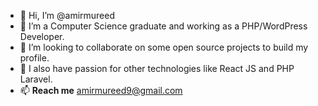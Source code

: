 - 👋 Hi, I’m @amirmureed
- 👀 I’m a Computer Science graduate and working as a PHP/WordPress Developer.
- 💞️ I’m looking to collaborate on some open source projects to build my profile.
- 💞️ I also have passion for other technologies like React JS and PHP Laravel.
- 📫 **Reach me** amirmureed9@gmail.com

<!---
amirmureed/amirmureed is a ✨ special ✨ repository because its `README.md` (this file) appears on your GitHub profile.
You can click the Preview link to take a look at your changes.
--->
